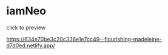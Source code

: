 # iamNeo
click to preview

https://634e70be3c20c336e1e7cc49--flourishing-madeleine-d7d0ed.netlify.app/
